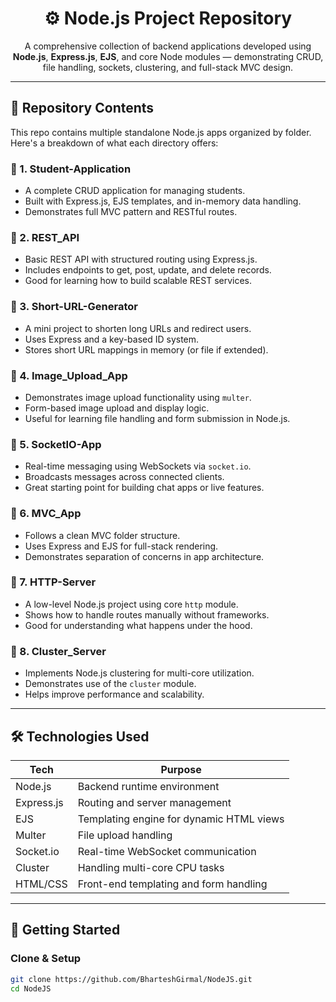 <h1 align="center">⚙️ Node.js Project Repository</h1>

<p align="center">
  A comprehensive collection of backend applications developed using <strong>Node.js</strong>, <strong>Express.js</strong>, <strong>EJS</strong>, and core Node modules — demonstrating CRUD, file handling, sockets, clustering, and full-stack MVC design.
</p>

---

## 📁 Repository Contents

This repo contains multiple standalone Node.js apps organized by folder. Here's a breakdown of what each directory offers:

### 🔹 1. **Student-Application**
- A complete CRUD application for managing students.
- Built with Express.js, EJS templates, and in-memory data handling.
- Demonstrates full MVC pattern and RESTful routes.

### 🔹 2. **REST_API**
- Basic REST API with structured routing using Express.js.
- Includes endpoints to get, post, update, and delete records.
- Good for learning how to build scalable REST services.

### 🔹 3. **Short-URL-Generator**
- A mini project to shorten long URLs and redirect users.
- Uses Express and a key-based ID system.
- Stores short URL mappings in memory (or file if extended).

### 🔹 4. **Image_Upload_App**
- Demonstrates image upload functionality using `multer`.
- Form-based image upload and display logic.
- Useful for learning file handling and form submission in Node.js.

### 🔹 5. **SocketIO-App**
- Real-time messaging using WebSockets via `socket.io`.
- Broadcasts messages across connected clients.
- Great starting point for building chat apps or live features.

### 🔹 6. **MVC_App**
- Follows a clean MVC folder structure.
- Uses Express and EJS for full-stack rendering.
- Demonstrates separation of concerns in app architecture.

### 🔹 7. **HTTP-Server**
- A low-level Node.js project using core `http` module.
- Shows how to handle routes manually without frameworks.
- Good for understanding what happens under the hood.

### 🔹 8. **Cluster_Server**
- Implements Node.js clustering for multi-core utilization.
- Demonstrates use of the `cluster` module.
- Helps improve performance and scalability.

---

## 🛠️ Technologies Used

| Tech          | Purpose                                    |
|---------------|--------------------------------------------|
| Node.js       | Backend runtime environment                |
| Express.js    | Routing and server management              |
| EJS           | Templating engine for dynamic HTML views   |
| Multer        | File upload handling                       |
| Socket.io     | Real-time WebSocket communication          |
| Cluster       | Handling multi-core CPU tasks              |
| HTML/CSS      | Front-end templating and form handling     |

---

## 🚀 Getting Started

### Clone & Setup

```bash
git clone https://github.com/BharteshGirmal/NodeJS.git
cd NodeJS
